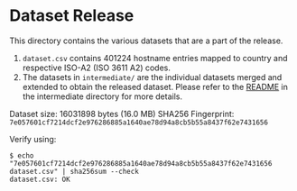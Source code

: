 # Dataset Release

This directory contains the various datasets that are a part of the release.

1. `dataset.csv` contains 401224 hostname entries mapped to country and respective ISO-A2 (ISO 3611 A2) codes.
2. The datasets in `intermediate/` are the individual datasets merged and extended to obtain the released dataset.
Please refer to the [README](intermediate/README.md) in the intermediate directory for more details.

Dataset size: 16031898 bytes (16.0 MB)
SHA256 Fingerprint: `7e057601cf7214dcf2e976286885a1640ae78d94a8cb5b55a8437f62e7431656`

Verify using:
```shell
$ echo "7e057601cf7214dcf2e976286885a1640ae78d94a8cb5b55a8437f62e7431656 dataset.csv" | sha256sum --check
dataset.csv: OK
```
